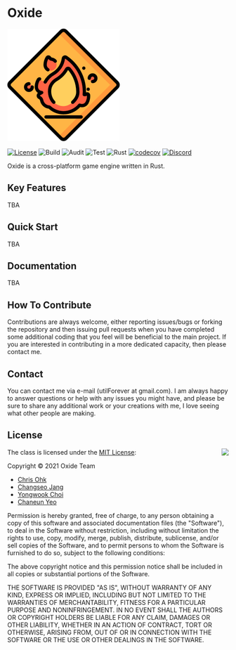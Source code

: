 # Oxide

<img src="./docs/logo.png" width=256 height=256 />

[![License](https://img.shields.io/badge/Licence-MIT-blue.svg)](https://github.com/utilForever/Oxide/blob/master/LICENSE) ![Build](https://github.com/utilForever/Oxide/workflows/Build/badge.svg) ![Audit](https://github.com/utilForever/Oxide/workflows/Audit/badge.svg) ![Test](https://github.com/utilForever/Oxide/workflows/Test/badge.svg) ![Rust](https://github.com/utilForever/Oxide/workflows/Rust/badge.svg) [![codecov](https://codecov.io/gh/utilForever/Oxide/branch/main/graph/badge.svg)](https://codecov.io/gh/utilForever/Oxide) [![Discord](https://img.shields.io/discord/799981980048949258.svg)](https://discord.gg/fAVE3yBENq)

Oxide is a cross-platform game engine written in Rust.

## Key Features

TBA

## Quick Start

TBA

## Documentation

TBA

## How To Contribute

Contributions are always welcome, either reporting issues/bugs or forking the repository and then issuing pull requests when you have completed some additional coding that you feel will be beneficial to the main project. If you are interested in contributing in a more dedicated capacity, then please contact me.

## Contact

You can contact me via e-mail (utilForever at gmail.com). I am always happy to answer questions or help with any issues you might have, and please be sure to share any additional work or your creations with me, I love seeing what other people are making.

## License

<img align="right" src="http://opensource.org/trademarks/opensource/OSI-Approved-License-100x137.png">

The class is licensed under the [MIT License](http://opensource.org/licenses/MIT):

Copyright &copy; 2021 Oxide Team

- [Chris Ohk](http://www.github.com/utilForever)
- [Changseo Jang](https://github.com/BeLeap)
- [Yongwook Choi](https://github.com/hyp3rflow)
- [Chaneun Yeo](https://github.com/LuneFleurs)

Permission is hereby granted, free of charge, to any person obtaining a copy of this software and associated documentation files (the "Software"), to deal in the Software without restriction, including without limitation the rights to use, copy, modify, merge, publish, distribute, sublicense, and/or sell copies of the Software, and to permit persons to whom the Software is furnished to do so, subject to the following conditions:

The above copyright notice and this permission notice shall be included in all copies or substantial portions of the Software.

THE SOFTWARE IS PROVIDED "AS IS", WITHOUT WARRANTY OF ANY KIND, EXPRESS OR IMPLIED, INCLUDING BUT NOT LIMITED TO THE WARRANTIES OF MERCHANTABILITY, FITNESS FOR A PARTICULAR PURPOSE AND NONINFRINGEMENT. IN NO EVENT SHALL THE AUTHORS OR COPYRIGHT HOLDERS BE LIABLE FOR ANY CLAIM, DAMAGES OR OTHER LIABILITY, WHETHER IN AN ACTION OF CONTRACT, TORT OR OTHERWISE, ARISING FROM, OUT OF OR IN CONNECTION WITH THE SOFTWARE OR THE USE OR OTHER DEALINGS IN THE SOFTWARE.
